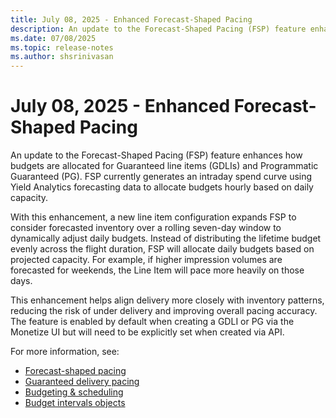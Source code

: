 ```yaml
---
title: July 08, 2025 - Enhanced Forecast-Shaped Pacing
description: An update to the Forecast-Shaped Pacing (FSP) feature enhances how budgets are allocated for Guaranteed line items (GDLIs) and Programmatic Guaranteed (PG).
ms.date: 07/08/2025
ms.topic: release-notes
ms.author: shsrinivasan
---
```


# July 08, 2025 - Enhanced Forecast-Shaped Pacing

An update to the Forecast-Shaped Pacing (FSP) feature enhances how budgets are allocated for Guaranteed line items (GDLIs) and Programmatic Guaranteed (PG). FSP currently generates an intraday spend curve using Yield Analytics forecasting data to allocate budgets hourly based on daily capacity. 

With this enhancement, a new line item configuration expands FSP to consider forecasted inventory over a rolling seven-day window to dynamically adjust daily budgets. Instead of distributing the lifetime budget evenly across the flight duration, FSP will allocate daily budgets based on projected capacity. For example, if higher impression volumes are forecasted for weekends, the Line Item will pace more heavily on those days. 

This enhancement helps align delivery more closely with inventory patterns, reducing the risk of under delivery and improving overall pacing accuracy. The feature is enabled by default when creating a GDLI or PG via the Monetize UI but will need to be explicitly set when created via API. 

For more information, see:
- [Forecast-shaped pacing](forecast-shaped-pacing.md)
- [Guaranteed delivery pacing](guaranteed-delivery-pacing.md)
- [Budgeting & scheduling](create-a-guaranteed-delivery-line-item.md)
- [Budget intervals objects](../digital-platform-api/line-item-service---gdali.md)
